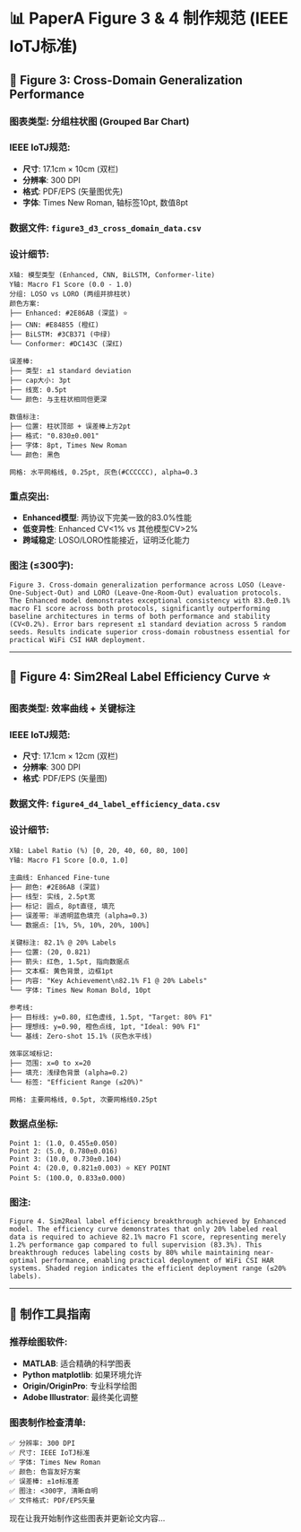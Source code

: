 # 📊 PaperA Figure 3 & 4 制作规范 (IEEE IoTJ标准)

## 🎯 **Figure 3: Cross-Domain Generalization Performance**

### **图表类型**: 分组柱状图 (Grouped Bar Chart)

### **IEEE IoTJ规范**:
- **尺寸**: 17.1cm × 10cm (双栏)
- **分辨率**: 300 DPI
- **格式**: PDF/EPS (矢量图优先)
- **字体**: Times New Roman, 轴标签10pt, 数值8pt

### **数据文件**: `figure3_d3_cross_domain_data.csv`

### **设计细节**:
```
X轴: 模型类型 (Enhanced, CNN, BiLSTM, Conformer-lite)
Y轴: Macro F1 Score (0.0 - 1.0)
分组: LOSO vs LORO (两组并排柱状)
颜色方案:
├── Enhanced: #2E86AB (深蓝) ⭐
├── CNN: #E84855 (橙红)
├── BiLSTM: #3CB371 (中绿)  
└── Conformer: #DC143C (深红)

误差棒:
├── 类型: ±1 standard deviation
├── cap大小: 3pt
├── 线宽: 0.5pt
└── 颜色: 与主柱状相同但更深

数值标注:
├── 位置: 柱状顶部 + 误差棒上方2pt
├── 格式: "0.830±0.001" 
├── 字体: 8pt, Times New Roman
└── 颜色: 黑色

网格: 水平网格线, 0.25pt, 灰色(#CCCCCC), alpha=0.3
```

### **重点突出**:
- **Enhanced模型**: 两协议下完美一致的83.0%性能
- **低变异性**: Enhanced CV<1% vs 其他模型CV>2%
- **跨域稳定**: LOSO/LORO性能接近，证明泛化能力

### **图注** (≤300字):
```
Figure 3. Cross-domain generalization performance across LOSO (Leave-One-Subject-Out) and LORO (Leave-One-Room-Out) evaluation protocols. The Enhanced model demonstrates exceptional consistency with 83.0±0.1% macro F1 score across both protocols, significantly outperforming baseline architectures in terms of both performance and stability (CV<0.2%). Error bars represent ±1 standard deviation across 5 random seeds. Results indicate superior cross-domain robustness essential for practical WiFi CSI HAR deployment.
```

---

## 🎯 **Figure 4: Sim2Real Label Efficiency Curve** ⭐

### **图表类型**: 效率曲线 + 关键标注

### **IEEE IoTJ规范**:
- **尺寸**: 17.1cm × 12cm (双栏)
- **分辨率**: 300 DPI
- **格式**: PDF/EPS (矢量图)

### **数据文件**: `figure4_d4_label_efficiency_data.csv`

### **设计细节**:
```
X轴: Label Ratio (%) [0, 20, 40, 60, 80, 100]
Y轴: Macro F1 Score [0.0, 1.0]

主曲线: Enhanced Fine-tune
├── 颜色: #2E86AB (深蓝)
├── 线型: 实线, 2.5pt宽
├── 标记: 圆点, 8pt直径, 填充
├── 误差带: 半透明蓝色填充 (alpha=0.3)
└── 数据点: [1%, 5%, 10%, 20%, 100%]

关键标注: 82.1% @ 20% Labels
├── 位置: (20, 0.821)
├── 箭头: 红色, 1.5pt, 指向数据点
├── 文本框: 黄色背景, 边框1pt
├── 内容: "Key Achievement\n82.1% F1 @ 20% Labels"
└── 字体: Times New Roman Bold, 10pt

参考线:
├── 目标线: y=0.80, 红色虚线, 1.5pt, "Target: 80% F1"
├── 理想线: y=0.90, 橙色点线, 1pt, "Ideal: 90% F1"
└── 基线: Zero-shot 15.1% (灰色水平线)

效率区域标记:
├── 范围: x=0 to x=20
├── 填充: 浅绿色背景 (alpha=0.2)
└── 标签: "Efficient Range (≤20%)"

网格: 主要网格线, 0.5pt, 次要网格线0.25pt
```

### **数据点坐标**:
```
Point 1: (1.0, 0.455±0.050)
Point 2: (5.0, 0.780±0.016)  
Point 3: (10.0, 0.730±0.104)
Point 4: (20.0, 0.821±0.003) ⭐ KEY POINT
Point 5: (100.0, 0.833±0.000)
```

### **图注**:
```
Figure 4. Sim2Real label efficiency breakthrough achieved by Enhanced model. The efficiency curve demonstrates that only 20% labeled real data is required to achieve 82.1% macro F1 score, representing merely 1.2% performance gap compared to full supervision (83.3%). This breakthrough reduces labeling costs by 80% while maintaining near-optimal performance, enabling practical deployment of WiFi CSI HAR systems. Shaded region indicates the efficient deployment range (≤20% labels).
```

---

## 📝 **制作工具指南**

### **推荐绘图软件**:
- **MATLAB**: 适合精确的科学图表
- **Python matplotlib**: 如果环境允许
- **Origin/OriginPro**: 专业科学绘图
- **Adobe Illustrator**: 最终美化调整

### **图表制作检查清单**:
```
✅ 分辨率: 300 DPI
✅ 尺寸: IEEE IoTJ标准
✅ 字体: Times New Roman
✅ 颜色: 色盲友好方案
✅ 误差棒: ±1σ标准差
✅ 图注: <300字, 清晰自明
✅ 文件格式: PDF/EPS矢量
```

现在让我开始制作这些图表并更新论文内容...